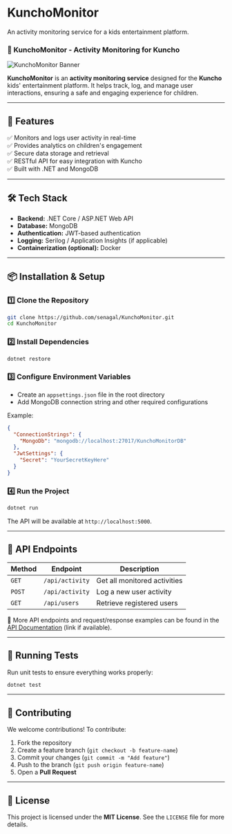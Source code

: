 # KunchoMonitor
An activity monitoring service for a kids entertainment platform.


### **📌 KunchoMonitor - Activity Monitoring for Kuncho**  

![KunchoMonitor Banner](https://via.placeholder.com/1000x300?text=KunchoMonitor)  

**KunchoMonitor** is an **activity monitoring service** designed for the **Kuncho** kids' entertainment platform. It helps track, log, and manage user interactions, ensuring a safe and engaging experience for children.  

---

## **🚀 Features**  
✅ Monitors and logs user activity in real-time  
✅ Provides analytics on children's engagement  
✅ Secure data storage and retrieval  
✅ RESTful API for easy integration with Kuncho  
✅ Built with .NET and MongoDB  

---

## **🛠️ Tech Stack**  
- **Backend:** .NET Core / ASP.NET Web API  
- **Database:** MongoDB  
- **Authentication:** JWT-based authentication  
- **Logging:** Serilog / Application Insights (if applicable)  
- **Containerization (optional):** Docker  

---

## **📦 Installation & Setup**  

### **1️⃣ Clone the Repository**  
```bash
git clone https://github.com/senagal/KunchoMonitor.git
cd KunchoMonitor
```

### **2️⃣ Install Dependencies**  
```bash
dotnet restore
```

### **3️⃣ Configure Environment Variables**  
- Create an `appsettings.json` file in the root directory  
- Add MongoDB connection string and other required configurations  

Example:  
```json
{
  "ConnectionStrings": {
    "MongoDb": "mongodb://localhost:27017/KunchoMonitorDB"
  },
  "JwtSettings": {
    "Secret": "YourSecretKeyHere"
  }
}
```

### **4️⃣ Run the Project**  
```bash
dotnet run
```
The API will be available at `http://localhost:5000`.  

---

## **📡 API Endpoints**  

| Method | Endpoint         | Description                  |  
|--------|-----------------|------------------------------|  
| `GET`  | `/api/activity` | Get all monitored activities |  
| `POST` | `/api/activity` | Log a new user activity      |  
| `GET`  | `/api/users`    | Retrieve registered users    |  

🔹 More API endpoints and request/response examples can be found in the [API Documentation](#) (link if available).  

---

## **🧪 Running Tests**  
Run unit tests to ensure everything works properly:  
```bash
dotnet test
```

---

## **👥 Contributing**  
We welcome contributions! To contribute:  
1. Fork the repository  
2. Create a feature branch (`git checkout -b feature-name`)  
3. Commit your changes (`git commit -m "Add feature"`)  
4. Push to the branch (`git push origin feature-name`)  
5. Open a **Pull Request**  

---

## **📄 License**  
This project is licensed under the **MIT License**. See the `LICENSE` file for more details.  

